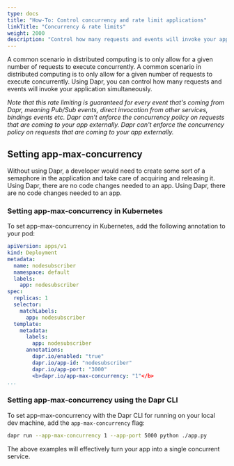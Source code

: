 ```yaml
---
type: docs
title: "How-To: Control concurrency and rate limit applications"
linkTitle: "Concurrency & rate limits"
weight: 2000
description: "Control how many requests and events will invoke your application simultaneously"
---
```


A common scenario in distributed computing is to only allow for a given number of requests to execute concurrently. A common scenario in distributed computing is to only allow for a given number of requests to execute concurrently. Using Dapr, you can control how many requests and events will invoke your application simultaneously.

*Note that this rate limiting is guaranteed for every event that's coming from Dapr, meaning Pub/Sub events, direct invocation from other services, bindings events etc. Dapr can't enforce the concurrency policy on requests that are coming to your app externally. Dapr can't enforce the concurrency policy on requests that are coming to your app externally.*

## Setting app-max-concurrency

Without using Dapr, a developer would need to create some sort of a semaphore in the application and take care of acquiring and releasing it. Using Dapr, there are no code changes needed to an app. Using Dapr, there are no code changes needed to an app.

### Setting app-max-concurrency in Kubernetes

To set app-max-concurrency in Kubernetes, add the following annotation to your pod:

```yaml
apiVersion: apps/v1
kind: Deployment
metadata:
  name: nodesubscriber
  namespace: default
  labels:
    app: nodesubscriber
spec:
  replicas: 1
  selector:
    matchLabels:
      app: nodesubscriber
  template:
    metadata:
      labels:
        app: nodesubscriber
      annotations:
        dapr.io/enabled: "true"
        dapr.io/app-id: "nodesubscriber"
        dapr.io/app-port: "3000"
        <b>dapr.io/app-max-concurrency: "1"</b>
...
```

### Setting app-max-concurrency using the Dapr CLI

To set app-max-concurrency with the Dapr CLI for running on your local dev machine, add the `app-max-concurrency` flag:

```bash
dapr run --app-max-concurrency 1 --app-port 5000 python ./app.py
```

The above examples will effectively turn your app into a single concurrent service.
